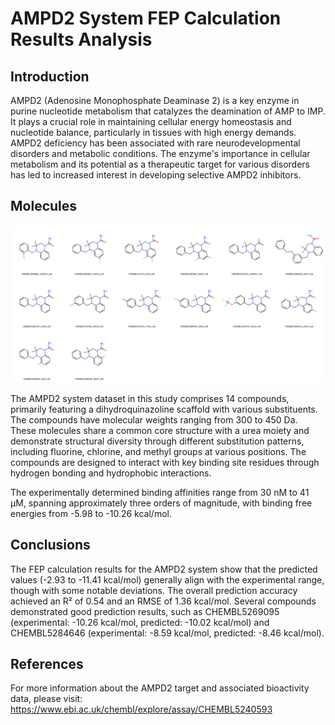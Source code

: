 # AMPD2 System FEP Calculation Results Analysis

## Introduction

AMPD2 (Adenosine Monophosphate Deaminase 2) is a key enzyme in purine nucleotide metabolism that catalyzes the deamination of AMP to IMP. It plays a crucial role in maintaining cellular energy homeostasis and nucleotide balance, particularly in tissues with high energy demands. AMPD2 deficiency has been associated with rare neurodevelopmental disorders and metabolic conditions. The enzyme's importance in cellular metabolism and its potential as a therapeutic target for various disorders has led to increased interest in developing selective AMPD2 inhibitors.

## Molecules

![Molecular structures of representative compounds](mol_grid.png)

The AMPD2 system dataset in this study comprises 14 compounds, primarily featuring a dihydroquinazoline scaffold with various substituents. The compounds have molecular weights ranging from 300 to 450 Da. These molecules share a common core structure with a urea moiety and demonstrate structural diversity through different substitution patterns, including fluorine, chlorine, and methyl groups at various positions. The compounds are designed to interact with key binding site residues through hydrogen bonding and hydrophobic interactions.

The experimentally determined binding affinities range from 30 nM to 41 μM, spanning approximately three orders of magnitude, with binding free energies from -5.98 to -10.26 kcal/mol.

## Conclusions

The FEP calculation results for the AMPD2 system show that the predicted values (-2.93 to -11.41 kcal/mol) generally align with the experimental range, though with some notable deviations. The overall prediction accuracy achieved an R² of 0.54 and an RMSE of 1.36 kcal/mol. Several compounds demonstrated good prediction results, such as CHEMBL5269095 (experimental: -10.26 kcal/mol, predicted: -10.02 kcal/mol) and CHEMBL5284646 (experimental: -8.59 kcal/mol, predicted: -8.46 kcal/mol).

## References

For more information about the AMPD2 target and associated bioactivity data, please visit:
https://www.ebi.ac.uk/chembl/explore/assay/CHEMBL5240593